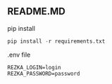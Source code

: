 ## README.MD

pip install
```python
pip install -r requirements.txt
```
.env file
```
REZKA_LOGIN=login
REZKA_PASSWORD=password
```
